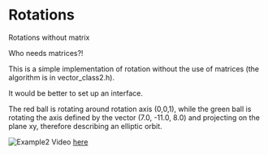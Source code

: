 # Rotations
Rotations without matrix

Who needs matrices?!

This is a simple implementation of rotation without the use of matrices (the
algorithm is in vector_class2.h).

It would be better to set up an interface.

The red ball is rotating around rotation axis (0,0,1), while the green ball
is rotating the axis defined by the vector (7.0, -11.0, 8.0) and projecting
on the plane xy, therefore describing an elliptic orbit.


![Example2](http://212.67.221.142/img/rotation.png)
Video [here](http://212.67.221.142/img/rotation.html)